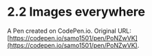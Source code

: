 # 2.2 Images everywhere

A Pen created on CodePen.io. Original URL: [https://codepen.io/samo1501/pen/PoNZwVK](https://codepen.io/samo1501/pen/PoNZwVK).


